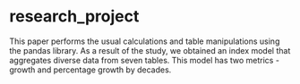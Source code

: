 # research_project
This paper performs the usual calculations and table manipulations using the pandas library. As a result of the study, we obtained an index model that aggregates diverse data from seven tables. This model has two metrics - growth and percentage growth by decades.
